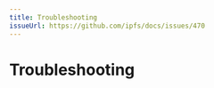 ```yaml
---
title: Troubleshooting
issueUrl: https://github.com/ipfs/docs/issues/470
---
```


# Troubleshooting

<ContentStatus />
